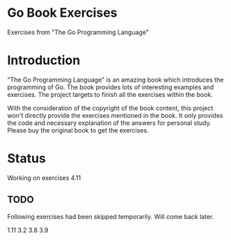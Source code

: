 # Go Book Exercises
Exercises from "The Go Programming Language"
# Introduction
"The Go Programming Language" is an amazing book which introduces the programming of Go. The book provides lots of interesting examples and exercises. The project targets to finish all the exercises within the book.

With the consideration of the copyright of the book content, this project won't directly provide the exercises mentioned in the book. It only provides the code and necessary explanation of the answers for personal study. Please buy the original book to get the exercises. 

# Status
Working on exercises 4.11
## TODO
Following exercises had been skipped temporarily. Will come back later.

1.11
3.2
3.8
3.9
